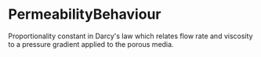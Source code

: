 PermeabilityBehaviour
=====================

Proportionality constant in Darcy's law which relates flow rate and viscosity to a pressure gradient applied to the porous media.
